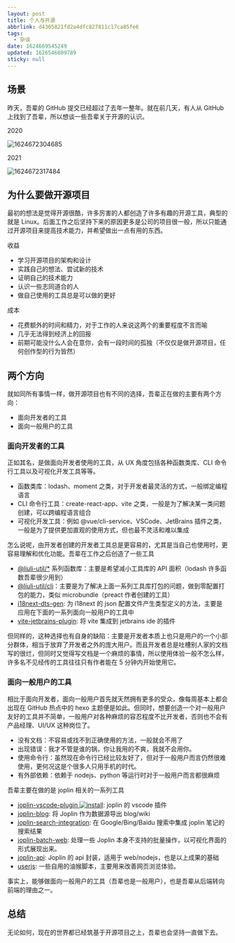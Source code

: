 ```yaml
---
layout: post
title: 个人与开源
abbrlink: d4305821fd2a4dfc827811c17ca85fe6
tags:
  - 杂谈
date: 1624669545249
updated: 1626546809789
sticky: null
---
```


## 场景

昨天，吾辈的 GitHub 提交已经超过了去年一整年。就在前几天，有人从 GitHub 上找到了吾辈，所以想谈一些吾辈关于开源的认识。

2020

![1624672304685](/resource/4d3552ea84da470f94be5a4265cb37b4.png)

2021

![1624672317484](/resource/e6d42dad38404bb98f6b44003be4d0b6.png)

## 为什么要做开源项目

最初的想法是觉得开源很酷，许多厉害的人都创造了许多有趣的开源工具，典型的就是 Linux。后面工作之后坚持下来的原因更多是公司的项目很一般，所以只能通过开源项目来提高技术能力，并希望做出一点有用的东西。

收益

- 学习开源项目的架构和设计
- 实践自己的想法、尝试新的技术
- 证明自己的技术能力
- 认识一些志同道合的人
- 做自己使用的工具总是可以做的更好

成本

- 花费额外的时间和精力，对于工作的人来说这两个的重要程度不言而喻
- 几乎无法得到经济上的回报
- 前期可能没什么人会在意你，会有一段时间的孤独（不仅仅是做开源项目，任何创作型的行为皆然）

## 两个方向

就如同所有事情一样，做开源项目也有不同的选择，吾辈正在做的主要有两个方向：

- 面向开发者的工具
- 面向一般用户的工具

### 面向开发者的工具

正如其名，是做面向开发者使用的工具，从 UX 角度包括各种函数类库、CLI 命令行工具以及可视化开发工具等等。

- 函数类库：lodash、moment 之类，对于开发者最灵活的方式，一般绑定编程语言
- CLI 命令行工具：create-react-app、vite 之类，一般是为了解决某一类问题创建，可以跨编程语言组合
- 可视化开发工具：例如 @vue/cli-service、VSCode、JetBrains 插件之类，一般是为了提供更加直观的使用方式，但也最不灵活和难以集成

怎么说呢，由开发者创建的开发者工具总是更容易的，尤其是当自己也使用时，更容易理解和优化功能。吾辈在工作之后创造了一些工具

- [@liuli-util/\*](https://github.com/rxliuli/liuli-util) 系列函数库：主要是希望减小工具库的 API 面积（lodash 许多函数吾辈很少用到）
- [@liuli-util/cli](https://www.npmjs.com/package/@liuli-util/cli)：主要是为了解决上面一系列工具库打包的问题，做到零配置打包的能力，类似 microbundle（preact 作者创建的工具）
- [i18next-dts-gen](https://www.npmjs.com/package/@liuli-util/i18next-dts-gen): 为 i18next 的 json 配置文件产生类型定义的方法，主要是应用在下面的一系列面向一般用户的工具中
- [vite-jetbrains-plugin](https://plugins.jetbrains.com/plugin/16897): 将 vite 集成到 jetbrains ide 的插件

但同样的，这种选择也有自身的缺陷：主要是开发者本质上也只是用户的一个小部分群体，相当于放弃了开发者之外的庞大用户。而且开发者总是吐槽别人家的文档写的很烂，但同时又觉得写文档是一个麻烦的事情，所以使用体验一般不怎么样，许多名不见经传的工具往往只有作者能在 5 分钟内开始使用它。

### 面向一般用户的工具

相比于面向开发者，面向一般用户首先就天然拥有更多的受众，像每周基本上都会出现在 GitHub 热点中的 hexo 主题便是如此。但同时，想要创造一个对一般用户友好的工具并不简单，一般用户对各种麻烦的容忍程度不比开发者，否则也不会有产品经理、UI/UX 这种岗位了。

- 没有文档：不容易或找不到正确使用的方法，一般就会不用了
- 出现错误：我才不管是谁的锅，你让我用的不爽，我就不会用你。
- 使用命令行：虽然现在命令行已经比较友好了，但对于一般用户而言仍然很难使用，更何况这是个很多人只用手机的时代。
- 有外部依赖：依赖于 nodejs、python 等运行时对于一般用户而言都很麻烦

吾辈主要在做的是 joplin 相关的一系列工具

- [joplin-vscode-plugin ![install](https://img.shields.io/visual-studio-marketplace/i/rxliuli.joplin-vscode-plugin)](https://marketplace.visualstudio.com/items?itemName=rxliuli.joplin-vscode-plugin&ssr=false#overview): joplin 的 vscode 插件
- [joplin-blog](https://www.npmjs.com/package/joplin-blog): 将 Joplin 作为数据源导出 blog/wiki
- [joplin-search-integration](https://chrome.google.com/webstore/detail/joplin-search-integration/mcjkdcifkhjenpfjacnbhpdcnjknjkhj): 在 Google/Bing/Baidu 搜索中集成 joplin 笔记的搜索结果
- [joplin-batch-web](https://joplin-utils.rxliuli.com/joplin-batch-web/): 处理一些 Joplin 本身不支持的批量操作，以可视化界面的形式展现出来。
- [joplin-api](https://www.npmjs.com/package/joplin-api): Joplin 的 api 封装，适用于 web/nodejs，也是以上成果的基础
- [userjs](https://github.com/rxliuli/userjs): 一些自用的油猴脚本，主要用来改善网页浏览体验。

事实上，能够做面向一般用户的工具（吾辈也是一般用户），也是吾辈从后端转向前端的理由之一。

## 总结

无论如何，现在的世界都已经筑基于开源项目之上，吾辈也会坚持一直做下去。
